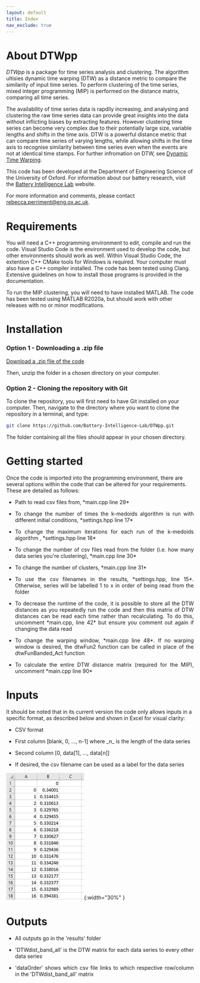 ```yaml
---
layout: default
title: Index
nav_exclude: true
---
```


<!--![](slide_logo.png){:width="80%" }-->


# About DTWpp

_DTWpp_ is a package for time series analysis and clustering. The algorithm ultisies dynamic time warping (DTW) as a distance metric to compare the similarity of input time series. To perform clustering of the time series, mixed integer programming (MIP) is performed on the distance matrix, comparing all time series.

The availability of time series data is rapdily increasing, and analysing and clustering the raw time series data can provide great insights into the data without inflicting biases by extracting features. However clustering time series can become very complex due to their potentially large size, variable lengths and shifts in the time axis. DTW is a powerful distance metric that can compare time series of varying lengths, while allowing shifts in the time axis to recognise similarity between time series even when the events are not at identical time stamps. For further infromation on DTW,  see [Dynamic Time Warping](../5_method/2_dtw.html).

This code has been developed at the Department of Engineering Science of the University of Oxford. 
For information about our battery research, visit the [Battery Intelligence Lab](https://howey.eng.ox.ac.uk) website. 

For more information and comments, please contact 
[rebecca.perriment@eng.ox.ac.uk](rebecca.perriment@eng.ox.ac.uk).


# Requirements

You will need a C++ programming environment to edit, compile and run the code.
Visual Studio Code is the environment used to develop the code, but other environments should work as well. Within Visual Studio Code, the extention C++ CMake tools for Windows is required.
Your computer must also have a C++ compiler installed.
The code has been tested using Clang.
Extensive guidelines on how to install those programs is provided in the documentation.

To run the MIP clustering, you will need to have installed MATLAB. 
The code has been tested using MATLAB R2020a, but should work with other releases with no or minor modifications.

 
# Installation

### Option 1 - Downloading a .zip file ###
[Download a .zip file of the code](https://github.com/Battery-Intelligence-Lab/DTWpp/archive/refs/heads/main.zip)

Then, unzip the folder in a chosen directory on your computer.

### Option 2 - Cloning the repository with Git ###
To clone the repository, you will first need to have Git installed on 
your computer. Then, navigate to the directory where you want to clone the 
repository in a terminal, and type:
```bash
git clone https://github.com/Battery-Intelligence-Lab/DTWpp.git
```
The folder containing all the files should appear in your chosen directory.


# Getting started

Once the code is imported into the programming environment, there are several options within the code that can be altered for your requirements. These are detailed as follows:
-  <p style='text-align: justify;'> Path to read csv files from, *main.cpp line 29*
-  <p style='text-align: justify;'> To change the number of times the k-medoids algorithm is run with different initial conditions, *settings.hpp line 17*
-  <p style='text-align: justify;'> To change the maximum iterations for each run of the k-medoids algorithm , *settings.hpp line 18*
-  <p style='text-align: justify;'> To change the number of csv files read from the folder (i.e. how many data series you're clustering), *main.cpp line 30*
-  <p style='text-align: justify;'> To change the number of clusters, *main.cpp line 31*
-  <p style='text-align: justify;'> To use the csv filenames in the results, *settings.hpp, line 15*. Otherwise, series will be labelled 1 to x in order of being read from the folder
-  <p style='text-align: justify;'> To decrease the runtime of the code, it is possible to store all the DTW distances as you repeatedly run the code and then this matrix of DTW distances can be read each time rather than recalculating. To do this, uncomment *main.cpp, line 42* but ensure you comment out again if changing the data read
-  <p style='text-align: justify;'> To change the warping window, *main.cpp line 48*. If no warping window is desired, the dtwFun2 function can be called in place of the dtwFunBanded_Act function
-  <p style='text-align: justify;'> To calculate the entire DTW distance matrix (required for the MIP), uncomment *main.cpp line 90* 
</p>

# Inputs

It should be noted that in its current version the code only allows inputs in a specific format, as described below and shown in Excel for visual clarity:
-  <p style='text-align: justify;'> CSV format 
-  <p style='text-align: justify;'> First column [blank, 0, ..., n-1] where _n_ is the length of the data series
-  <p style='text-align: justify;'> Second column [0, data[1], ..., data[n]]
-  <p style='text-align: justify;'> If desired, the csv filename can be used as a label for the data series

![](website_csv_demo.png){:width="30%" }

# Outputs

-  <p style='text-align: justify;'> All outputs go in the 'results' folder
-  <p style='text-align: justify;'> 'DTWdist_band_all' is the DTW matrix for each data series to every other data series
-  <p style='text-align: justify;'> 'dataOrder' shows which csv file links to which respective row/column in the 'DTWdist_band_all' matrix
